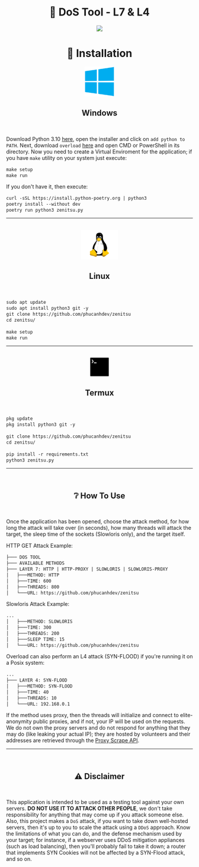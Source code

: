 <h1 align="center">📡 DoS Tool - L7 & L4</h1> 
<div align="center">



</div>
<p align="center">
  <img src="img/preview.gif">
</p>

<div align="center">
  <h1>🌙 Installation</h1>
  <img src="img/windows.png" width="80" height="80">
  <h2>Windows</h2><br>
</div>

Download Python 3.10 [here](https://www.python.org/downloads/), open the installer and click on `add python to PATH`. Next, download `overload` <a href="https://github.com/phucanhdev/zenitsu.git" target="blank">here</a> and open CMD or PowerShell in its directory. Now you need to create a Virtual Enviroment for the application; if you have `make` utility on your system just execute:

  ```
  make setup
  make run
  ```

If you don't have it, then execute:

  ```
  curl -sSL https://install.python-poetry.org | python3
  poetry install --without dev
  poetry run python3 zenitsu.py
  ```

  ---
<div align="center">
  <br>
  <img src="img/linux.png" width="100" height="80"><h2>Linux</h2><br>
</div>

```
sudo apt update
sudo apt install python3 git -y
git clone https://github.com/phucanhdev/zenitsu
cd zenitsu/

make setup
make run
```

---
<div align="center">
  <br>
  <img src="img/termux.png" width="50" height="50">
  <h2>Termux</h2><br>
</div>

```
pkg update
pkg install python3 git -y

git clone https://github.com/phucanhdev/zenitsu
cd zenitsu/

pip install -r requirements.txt
python3 zenitsu.py
```

---
<br>

<div align="center">
  <h2> ❔ How To Use</h2><br>
</div>

Once the application has been opened, choose the attack method, for how long the attack will take over (in seconds), how many threads will attack the target, the sleep time of the sockets (Slowloris only), and the target itself.
<br>

HTTP GET Attack Example:  

```
├─── DOS TOOL
├─── AVAILABLE METHODS
├─── LAYER 7: HTTP | HTTP-PROXY | SLOWLORIS | SLOWLORIS-PROXY
│   ├───METHOD: HTTP
│   ├───TIME: 600
│   ├───THREADS: 800
│   └───URL: https://github.com/phucanhdev/zenitsu
```

Slowloris Attack Example:  

```
...
│   ├───METHOD: SLOWLORIS
│   ├───TIME: 300
│   ├───THREADS: 200
│   ├───SLEEP TIME: 15
│   └───URL: https://github.com/phucanhdev/zenitsu
```

Overload can also perform an L4 attack (SYN-FLOOD) if you're running it on a Posix system:

```
...
├─── LAYER 4: SYN-FLOOD
│   ├───METHOD: SYN-FLOOD
│   ├───TIME: 40
│   ├───THREADS: 10
│   └───URL: 192.168.0.1
```

If the method uses proxy, then the threads will initialize and connect to elite-anonymity public proxies, and if not, your IP will be used on the requests. We do not own the proxy servers and do not respond for anything that they may do (like leaking your actual IP); they are hosted by volunteers and their addresses are retrieved through the [Proxy Scrape API](https://docs.proxyscrape.com/).

---
<br>

<div align="center">
  <h2>⚠ Disclaimer</h2><br>
</div>

This application is intended to be used as a testing tool against your own servers. **DO NOT USE IT TO ATTACK OTHER PEOPLE**, we don't take responsibility for anything that may come up if you attack someone else. Also, this project makes a `DoS` attack, if you want to take down well-hosted servers, then it's up to you to scale the attack using a `DDoS` approach. Know the limitations of what you can do, and the defense mechanism used by your target; for instance, if a webserver uses DDoS mitigation appliances (such as load balancing), then you'll probably fail to take it down; a router that implements SYN Cookies will not be affected by a SYN-Flood attack, and so on.
